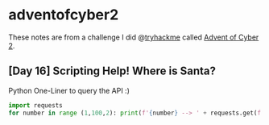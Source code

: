 # adventofcyber2

These notes are from a challenge I did @[tryhackme](https://tryhackme.com) called [Advent of Cyber 2](https://tryhackme.com/room/adventofcyber2).

## [Day 16] Scripting Help! Where is Santa?

Python One-Liner to query the API :)

```python
import requests 
for number in range (1,100,2): print(f'{number} --> ' + requests.get(f'http://localhost:8080/api/{number}').text)
```
